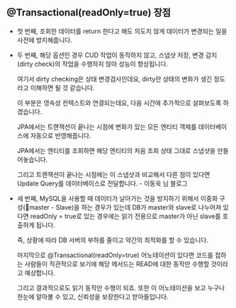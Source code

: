 ## @Transactional(readOnly=true) 장점

- 첫 번째, 조회한 데이터를 return 한다고 해도 의도치 않게 데이터가 변경되는 일을 사전에 방지해줍니다.

 
- 두 번째, 해당 옵션인 경우 CUD 작업이 동작하지 않고, 스냅샷 저장, 변경 감지(dirty check)의 작업을 수행하지 않아 성능이 향상됩니다. 

  여기서 dirty checking은 상태 변경검사인데요, dirty란 상태의 변화가 생긴 정도라고 이해하면 될 것 같습니다.  

  이 부분은 영속성 컨텍스트와 연결되는데요, 다음 시간에 추가적으로 살펴보도록 하겠습니다.

  JPA에서는 트랜잭션이 끝나는 시점에 변화가 있는 모든 엔티티 객체를 데이터베이스에 자동으로 반영해줍니다. 

  JPA에서는 엔티티를 조회하면 해당 엔티티의 처음 조회 상태 그대로 스냅샷을 만들어놓습니다. 

  그리고 트랜잭션이 끝나는 시점에는 이 스냅샷과 비교해서 다른 점이 있다면 Update Query를 데이터베이스로 전달합니다. - 이동욱 님 블로그
 
- 세 번째, MySQL을 사용할 때 데이터가 날아가는 것을 방지하기 위해서 이중화 구성(master - Slave)을 하는 경우가 있는데 DB가 master와 slave로 나누어져 있다면 readOnly = true로 있는 경우에는 읽기 전용으로 master가 아닌 slave를 호출하게 됩니다. 

  즉, 상황에 따라 DB 서버의 부하를 줄이고 약간의 최적화를 할 수 있습니다.


  마지막으로 @Transactional(readOnly=true) 어노테이션이 있다면 코드를 접하는 사람들이 직관적으로 보기에 해당 메서드는 READ에 대한 동작만 수행할 것이라고 예상합니다. 

  그리고 결과적으로도 읽기 동작만 수행이 되죠. 또한 이 어노테이션을 보고 누구나 한눈에 알아볼 수 있고, 신뢰성을 보장한다고 받아들입니다. 
